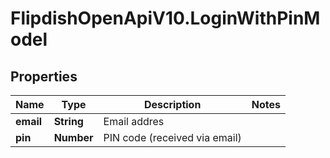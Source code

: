 # FlipdishOpenApiV10.LoginWithPinModel

## Properties
Name | Type | Description | Notes
------------ | ------------- | ------------- | -------------
**email** | **String** | Email addres | 
**pin** | **Number** | PIN code (received via email) | 


